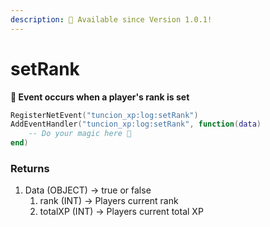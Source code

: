 ```yaml
---
description: 🔧 Available since Version 1.0.1!
---
```


# setRank

**📢 Event occurs when a player's rank is set**

```lua
RegisterNetEvent("tuncion_xp:log:setRank")
AddEventHandler("tuncion_xp:log:setRank", function(data)
    -- Do your magic here 💫
end)
```

### Returns

1. Data <span className="color-blue">(OBJECT)</span> <span className="color-orange">-> true or false</span>
   1. rank <span className="color-blue">(INT)</span> <span className="color-orange">-> Players current rank</span>
   2. totalXP <span className="color-blue">(INT)</span> <span className="color-orange">-> Players current total XP</span>

